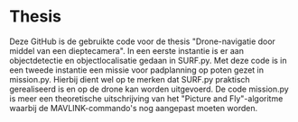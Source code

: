 # Thesis
Deze GitHub is de gebruikte code voor de thesis "Drone-navigatie door middel van een dieptecamera".
In een eerste instantie is er aan objectdetectie en objectlocalisatie gedaan in SURF.py.
Met deze code is in een tweede instantie een missie voor padplanning op poten gezet in mission.py.
Hierbij dient wel op te merken dat SURF.py praktisch gerealiseerd is en op de drone kan worden uitgevoerd. De code mission.py is meer een theoretische uitschrijving van het "Picture and Fly"-algoritme waarbij de MAVLINK-commando's nog aangepast moeten worden.
